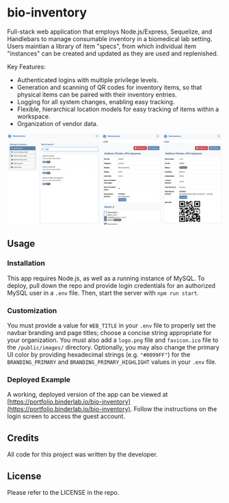 # bio-inventory
Full-stack web application that employs Node.js/Express, Sequelize, and Handlebars to manage consumable inventory in a biomedical lab setting. Users maintian a library of item "specs", from which individual item "instances" can be created and updated as they are used and replenished. 

Key Features: 
- Authenticated logins with multiple privilege levels.
- Generation and scanning of QR codes for inventory items, so that physical items can be paired with their inventory entries.
- Logging for all system changes, enabling easy tracking.
- Flexible, hierarchical location models for easy tracking of items within a workspace.
- Organization of vendor data.

![App interface includes separate views for searching, viewing specs, and viewing individual inventory items.](./readme/screenshot-bio-inventory.webp)

## Usage

### Installation

This app requires Node.js, as well as a running instance of MySQL. To deploy, pull down the repo and provide login credentials for an authorized MySQL user in a `.env` file. Then, start the server with `npm run start`.

### Customization

You must provide a value for `WEB_TITLE` in your `.env` file to properly set the navbar branding and page titles; choose a concise string appropriate for your organization. You must also add a `logo.png` file and `favicon.ico` file to the `/public/images/` directory. Optionally, you may also change the primary UI color by providing hexadecimal strings (e.g. `"#0099FF"`) for the `BRANDING_PRIMARY` and `BRANDING_PRIMARY_HIGHLIGHT` values in your `.env` file.

### Deployed Example

A working, deployed version of the app can be viewed at [https://portfolio.binderlab.io/bio-inventory](https://portfolio.binderlab.io/bio-inventory). Follow the instructions on the login screen to access the guest account.

## Credits

All code for this project was written by the developer.

## License

Please refer to the LICENSE in the repo.

